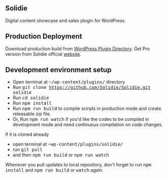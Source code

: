 ## Solidie

Digital content showcase and sales plugin for WordPress.

## Production Deployment
Download production build from [WordPress Plugin Directory](https://wordpress.org/plugins/solidie/). Get Pro version from Solidie official [website](https://solidie.com/).

## Development environment setup
- Open terminal at <kbd>~/wp-content/plugins/</kbd> directory
- Run <kbd>git clone https://github.com/Solidie/Solidie.git solidie</kbd>
- Run <kbd>cd solidie</kbd>
- Run <kbd>npm install</kbd>
- Run <kbd>npm run build</kbd> to compile scirpts in production mode and create releasable zip file.
- Or, Run <kbd>npm run watch</kbd> if you'd like the codes to be compiled in development mode and need continuous compilation on code changes.

If it is cloned already
- open terminal at <kbd>~wp-content/plugins/solidie/</kbd>
- run <kbd>git pull</kbd> 
- and then <kbd>npm run build</kbd> or <kbd>npm run watch</kbd>

Whenever you pull updates to local repository, don't forget to run <kbd>npm install</kbd> and <kbd>npm run build</kbd> or <kbd>watch</kbd> again.
